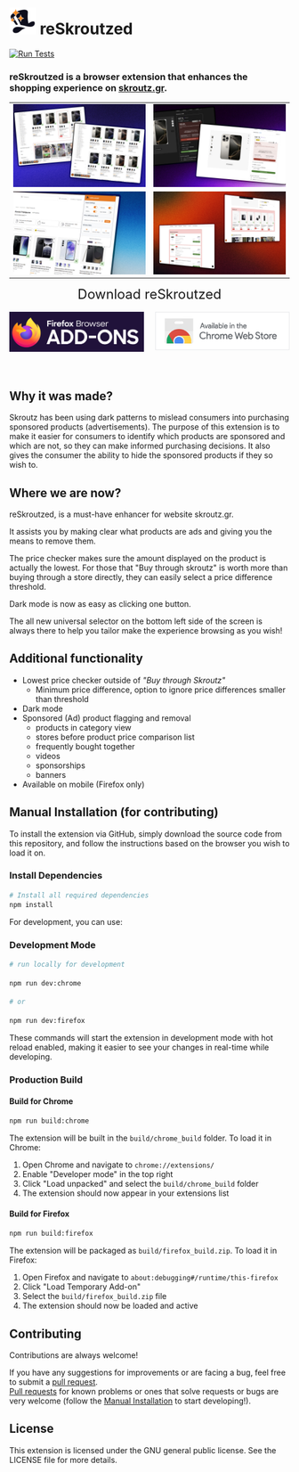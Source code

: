 # ![Alt Text](../icons/48.png) reSkroutzed

[![Run Tests](https://github.com/keybraker/reSkroutzed/actions/workflows/tests.yml/badge.svg)](https://github.com/keybraker/reSkroutzed/actions/workflows/tests.yml)

<!-- [![Lint](https://github.com/keybraker/reSkroutzed/actions/workflows/lint.yml/badge.svg)](https://github.com/keybraker/reSkroutzed/actions/workflows/lint.yml)
[![Build Chrome](https://github.com/keybraker/reSkroutzed/actions/workflows/build-chrome.yml/badge.svg)](https://github.com/keybraker/reSkroutzed/actions/workflows/build-chrome.yml)
[![Build Firefox](https://github.com/keybraker/reSkroutzed/actions/workflows/build-firefox.yml/badge.svg)](https://github.com/keybraker/reSkroutzed/actions/workflows/build-firefox.yml) -->

### reSkroutzed is a browser extension that enhances the shopping experience on [skroutz.gr](https://skroutz.gr).<br>

|                                                                      |                                                                      |
| -------------------------------------------------------------------- | -------------------------------------------------------------------- |
| ![Screenshot 1](../imagery/chrome/chrome_1280x800_screenshot_1.jpeg) | ![Screenshot 2](../imagery/chrome/chrome_1280x800_screenshot_2.jpeg) |
| ![Screenshot 3](../imagery/chrome/chrome_1280x800_screenshot_3.jpeg) | ![Screenshot 4](../imagery/chrome/chrome_1280x800_screenshot_4.jpeg) |

<div style="display: flex; justify-content: center; gap: 20px; font-size: 24px;">
  Download reSkroutzed
</div>
<br>
<div style="display: flex; justify-content: center; gap: 20px;">
  <a href="https://addons.mozilla.org/en-US/firefox/addon/reskroutzed">
    <img src="../imagery/store_images/firefox.png" alt="Firefox" width="250">
  </a>
  <a href="https://chrome.google.com/webstore/detail/reskroutzed/amglnkndjeoojnjjeepeheobhneeogcl">
    <img src="../imagery/store_images/chrome.png" alt="Chrome" width="250">
  </a>
</div>
<br>
<br>

## Why it was made?

Skroutz has been using dark patterns to mislead consumers into purchasing sponsored products (advertisements).
The purpose of this extension is to make it easier for consumers to identify which products are sponsored and which are not, so they can make informed purchasing decisions.
It also gives the consumer the ability to hide the sponsored products if they so wish to.

## Where we are now?

reSkroutzed, is a must-have enhancer for website skroutz.gr.

It assists you by making clear what products are ads and giving you the means to remove them.

The price checker makes sure the amount displayed on the product is actually the lowest. For those that "Buy through skroutz" is worth more than buying through a store directly, they can easily select a price difference threshold.

Dark mode is now as easy as clicking one button.

The all new universal selector on the bottom left side of the screen is always there to help you tailor make the experience browsing as you wish!

## Additional functionality

- Lowest price checker outside of _"Buy through Skroutz"_
  - Minimum price difference, option to ignore price differences smaller than threshold
- Dark mode
- Sponsored (Ad) product flagging and removal
  - products in category view
  - stores before product price comparison list
  - frequently bought together
  - videos
  - sponsorships
  - banners
- Available on mobile (Firefox only)

## Manual Installation (for contributing)

To install the extension via GitHub, simply download the source code from this repository, and follow the instructions based on the browser you wish to load it on.

### Install Dependencies

```bash
# Install all required dependencies
npm install
```

For development, you can use:

### Development Mode

```bash
# run locally for development

npm run dev:chrome

# or

npm run dev:firefox
```

These commands will start the extension in development mode with hot reload enabled, making it easier to see your changes in real-time while developing.

### Production Build

#### Build for Chrome

```bash
npm run build:chrome
```

The extension will be built in the `build/chrome_build` folder. To load it in Chrome:

1. Open Chrome and navigate to `chrome://extensions/`
2. Enable "Developer mode" in the top right
3. Click "Load unpacked" and select the `build/chrome_build` folder
4. The extension should now appear in your extensions list

#### Build for Firefox

```bash
npm run build:firefox
```

The extension will be packaged as `build/firefox_build.zip`. To load it in Firefox:

1. Open Firefox and navigate to `about:debugging#/runtime/this-firefox`
2. Click "Load Temporary Add-on"
3. Select the `build/firefox_build.zip` file
4. The extension should now be loaded and active

## Contributing

Contributions are always welcome!

If you have any suggestions for improvements or are facing a bug, feel free to submit a [pull request](https://github.com/keybraker/reskroutzed/discussions).<br>
[Pull requests](https://github.com/keybraker/reskroutzed/pulls) for known problems or ones that solve requests or bugs are very welcome (follow the [Manual Installation](#manual-installation) to start developing!).

## License

This extension is licensed under the GNU general public license. See the LICENSE file for more details.
